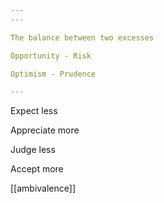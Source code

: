 ```yaml
---
---

The balance between two excesses

Opportunity - Risk 

Optimism - Prudence 

---
```



Expect less 

Appreciate more 

Judge less

Accept more


[[ambivalence]]